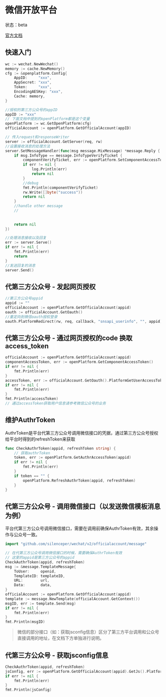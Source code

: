 # 微信开放平台

状态：beta

[官方文档](https://developers.weixin.qq.com/doc/oplatform/Third-party_Platforms/Third_party_platform_appid.html)

## 快速入门

```go
wc := wechat.NewWechat()
memory := cache.NewMemory()
cfg := &openplatform.Config{
    AppID:     "xxx",
    AppSecret: "xxx",
    Token:     "xxx",
    EncodingAESKey: "xxx",
    Cache: memory,
}

//授权的第三方公众号的appID
appID := "xxx"
// 下面文档中提到的openPlatform都是这个变量
openPlatform := wc.GetOpenPlatform(cfg)
officialAccount := openPlatform.GetOfficialAccount(appID)

// 传入request和responseWriter
server := officialAccount.GetServer(req, rw)
//设置接收消息的处理方法
server.SetMessageHandler(func(msg message.MixMessage) *message.Reply {
    if msg.InfoType == message.InfoTypeVerifyTicket {
        componentVerifyTicket, err := openPlatform.SetComponentAccessToken(msg.ComponentVerifyTicket)
        if err != nil {
            log.Println(err)
            return nil
        }
        //debug 
        fmt.Println(componentVerifyTicket)
        rw.Write([]byte("success"))
        return nil
    }
    //handle other message
    //
    
    
    return nil
})

//处理消息接收以及回复
err := server.Serve()
if err != nil {
    fmt.Println(err)
    return
}
//发送回复的消息
server.Send()
```

## 代第三方公众号 - 发起网页授权

```go
//第三方公众号appid
appid := ""
officialAccount := openPlatform.GetOfficialAccount(appid)
oauth := officialAccount.GetOauth()
//重定向到微信oauth授权登录
oauth.PlatformRedirect(rw, req, callback, "snsapi_userinfo", "", appid)
```

## 代第三方公众号 - 通过网页授权的code 换取access_token
```go
officialAccount := openPlatform.GetOfficialAccount(appid)
componentAccessToken, err := openPlatform.GetComponentAccessToken()
if err != nil {
    fmt.Println(err)
}
accessToken, err := officialAccount.GetOauth().PlatformGetUserAccessToken(code, appid, componentAccessToken)
if err != nil {
    fmt.Println(err)
}
fmt.Println(accessToken)
// 通过accessToken获取用户信息请参考微信公众号的业务
```

## 维护AuthrToken
AuthrToken是平台代第三方公众号调用微信接口的凭据，通过第三方公众号授权给平台时得到的refreshToken来获取

```go
func CheckAuthrToken(appid, refreshToken string) {
    // 获取authrToken
    token, err := openPlatform.GetAuthrAccessToken(appid)
    if err != nil {
        fmt.Println(err)
    }
    if token == "" {
        openPlatform.RefreshAuthrToken(appid, refreshToken)
    }
}
```

## 代第三方公众号 - 调用微信接口（以发送微信模板消息为例）
平台代第三方公众号调用微信接口，需要在调用前确保AuthrToken有效，其余操作与公众号一致。  
```go
import "github.com/silenceper/wechat/v2/officialaccount/message"

// 在代第三方公众号调用微信接口的时候，需要确保AuthrToken有效
// 这里的appid是第三方公众号的appid
CheckAuthrToken(appid, refreshToken)
msg := &message.TemplateMessage{
    ToUser:     openid,
    TemplateID: templateID,
    URL:        url,
    Data:       data,
}
officialAccount := openPlatform.GetOfficialAccount(appid)
template := message.NewTemplate(officialAccount.GetContext())
msgID, err := template.Send(msg)
if err != nil {
    fmt.Println(err)
}
fmt.Println(msgID)
```
> 微信的部分接口（如：获取jsconfig信息）区分了第三方平台调用和公众号直接调用的地址，在文档下方单独进行说明。
> 
## 代第三方公众号 - 获取jsconfig信息
```go
CheckAuthrToken(appid, refreshToken)
jsConfig, err := openPlatform.GetOfficialAccount(appid).GetJs().PlatformGetConfig(uri, appid)
if err != nil {
    fmt.Println(err)
}
fmt.Println(jsConfig)
```